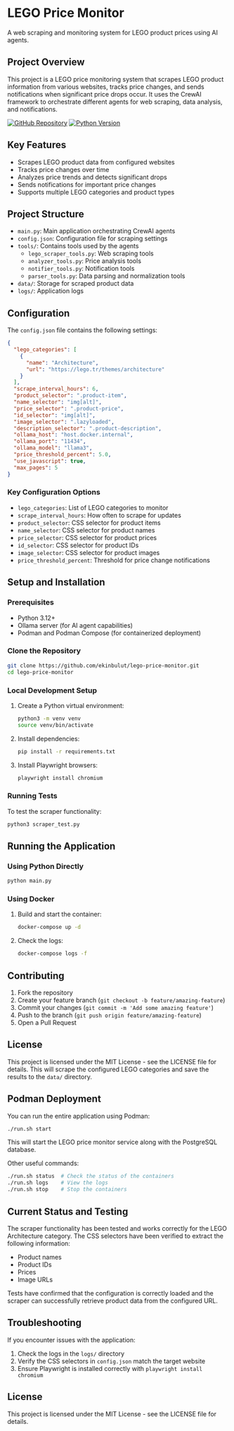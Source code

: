 # LEGO Price Monitor

A web scraping and monitoring system for LEGO product prices using AI agents.

## Project Overview

This project is a LEGO price monitoring system that scrapes LEGO product information from various websites, tracks price changes, and sends notifications when significant price drops occur. It uses the CrewAI framework to orchestrate different agents for web scraping, data analysis, and notifications.

[![GitHub Repository](https://img.shields.io/badge/GitHub-lego--price--monitor-blue?logo=github)](https://github.com/ekinbulut/lego-price-monitor)
[![Python Version](https://img.shields.io/badge/python-3.12-blue)](https://www.python.org/downloads/)

## Key Features

- Scrapes LEGO product data from configured websites
- Tracks price changes over time
- Analyzes price trends and detects significant drops
- Sends notifications for important price changes
- Supports multiple LEGO categories and product types

## Project Structure

- `main.py`: Main application orchestrating CrewAI agents
- `config.json`: Configuration file for scraping settings
- `tools/`: Contains tools used by the agents
  - `lego_scraper_tools.py`: Web scraping tools
  - `analyzer_tools.py`: Price analysis tools
  - `notifier_tools.py`: Notification tools
  - `parser_tools.py`: Data parsing and normalization tools
- `data/`: Storage for scraped product data
- `logs/`: Application logs

## Configuration

The `config.json` file contains the following settings:

```json
{
  "lego_categories": [
    {
      "name": "Architecture",
      "url": "https://lego.tr/themes/architecture"
    }
  ],
  "scrape_interval_hours": 6,
  "product_selector": ".product-item",
  "name_selector": "img[alt]",
  "price_selector": ".product-price",
  "id_selector": "img[alt]",
  "image_selector": ".lazyloaded",
  "description_selector": ".product-description",
  "ollama_host": "host.docker.internal",
  "ollama_port": "11434",
  "ollama_model": "llama3",
  "price_threshold_percent": 5.0,
  "use_javascript": true,
  "max_pages": 5
}
```

### Key Configuration Options

- `lego_categories`: List of LEGO categories to monitor
- `scrape_interval_hours`: How often to scrape for updates
- `product_selector`: CSS selector for product items
- `name_selector`: CSS selector for product names
- `price_selector`: CSS selector for product prices
- `id_selector`: CSS selector for product IDs
- `image_selector`: CSS selector for product images
- `price_threshold_percent`: Threshold for price change notifications

## Setup and Installation

### Prerequisites

- Python 3.12+
- Ollama server (for AI agent capabilities)
- Podman and Podman Compose (for containerized deployment)

### Clone the Repository

```bash
git clone https://github.com/ekinbulut/lego-price-monitor.git
cd lego-price-monitor
```

### Local Development Setup

1. Create a Python virtual environment:
   ```bash
   python3 -m venv venv
   source venv/bin/activate
   ```

2. Install dependencies:
   ```bash
   pip install -r requirements.txt
   ```

3. Install Playwright browsers:
   ```bash
   playwright install chromium
   ```

### Running Tests

To test the scraper functionality:

```bash
python3 scraper_test.py
```

## Running the Application

### Using Python Directly

```bash
python main.py
```

### Using Docker

1. Build and start the container:
   ```bash
   docker-compose up -d
   ```

2. Check the logs:
   ```bash
   docker-compose logs -f
   ```

## Contributing

1. Fork the repository
2. Create your feature branch (`git checkout -b feature/amazing-feature`)
3. Commit your changes (`git commit -m 'Add some amazing feature'`)
4. Push to the branch (`git push origin feature/amazing-feature`)
5. Open a Pull Request

## License

This project is licensed under the MIT License - see the LICENSE file for details.
This will scrape the configured LEGO categories and save the results to the `data/` directory.

## Podman Deployment

You can run the entire application using Podman:

```bash
./run.sh start
```

This will start the LEGO price monitor service along with the PostgreSQL database.

Other useful commands:
```bash
./run.sh status  # Check the status of the containers
./run.sh logs    # View the logs
./run.sh stop    # Stop the containers
```

## Current Status and Testing

The scraper functionality has been tested and works correctly for the LEGO Architecture category. The CSS selectors have been verified to extract the following information:

- Product names
- Product IDs
- Prices
- Image URLs

Tests have confirmed that the configuration is correctly loaded and the scraper can successfully retrieve product data from the configured URL.

## Troubleshooting

If you encounter issues with the application:

1. Check the logs in the `logs/` directory
2. Verify the CSS selectors in `config.json` match the target website
3. Ensure Playwright is installed correctly with `playwright install chromium`

## License

This project is licensed under the MIT License - see the LICENSE file for details.
